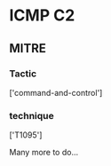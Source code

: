 # ICMP C2

## MITRE

### Tactic
['command-and-control']

### technique
['T1095']

Many more to do...
